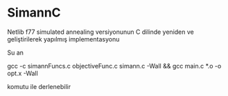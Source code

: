 # SimannC

Netlib f77 simulated annealing versiyonunun C dilinde yeniden ve geliştirilerek yapılmış implementasyonu

Su an

gcc -c simannFuncs.c objectiveFunc.c simann.c -Wall && gcc main.c *.o -o opt.x -Wall

komutu ile derlenebilir